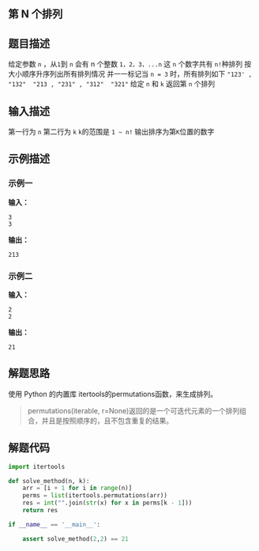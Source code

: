 ## 第 N 个排列

## 题目描述

给定参数 `n` ，从`1`到 `n` 会有 n 个整数 `1，2，3，...n`
这 `n` 个数字共有 `n!`种排列 按大小顺序升序列出所有排列情况
并一一标记当 `n = 3` 时，所有排列如下
`"123' , "132"  "213 , "231" , "312"  "321"`
给定 `n` 和 `k` 返回第 `n` 个排列

## 输入描述

第一行为 `n`
第二行为 `k`
`k`的范围是 `1 ~ n!`
输出排序为第`K`位置的数字

## 示例描述

### 示例一

**输入：**

```text
3
3
```

**输出：**

```text
213
```

### 示例二

**输入：**

```text
2
2
```

**输出：**

```text
21
```



## 解题思路

使用 Python 的内置库 itertools的permutations函数，来生成排列。

> permutations(iterable, r=None)返回的是一个可迭代元素的一个排列组合，并且是按照顺序的，且不包含重复的结果。

## 解题代码

```python
import itertools

def solve_method(n, k):
	arr = [i + 1 for i in range(n)]
	perms = list(itertools.permutations(arr))
	res = int("".join(str(x) for x in perms[k - 1]))
	return res

if __name__ == '__main__':

	assert solve_method(2,2) == 21
```

